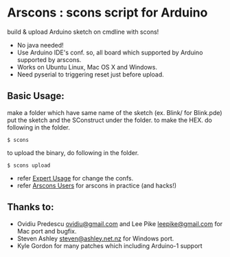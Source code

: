 # Arscons : scons script for Arduino

build & upload Arduino sketch on cmdline with scons!

- No java needed!
- Use Arduino IDE's conf. so, all board which supported by Arduino supported by arscons.
- Works on Ubuntu Linux, Mac OS X and Windows.
- Need pyserial to triggering reset just before upload.

## Basic Usage:

make a folder which have same name of the sketch (ex. Blink/ for Blink.pde)
put the sketch and the SConstruct under the folder.
to make the HEX. do following in the folder.

    $ scons

to upload the binary, do following in the folder.

    $ scons upload

- refer [Expert Usage](wiki/Expert-Usage) for change the confs.
- refer [Arscons Users](wiki/Arscons-Users) for arscons in practice (and hacks!)


## Thanks to:

- Ovidiu Predescu <ovidiu@gmail.com> and Lee Pike <leepike@gmail.com> for Mac port and bugfix.
- Steven Ashley <steven@ashley.net.nz> for Windows port.
- Kyle Gordon for many patches which including Arduino-1 support
